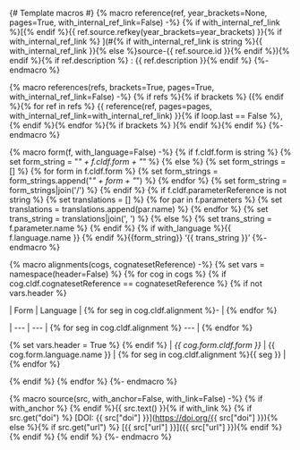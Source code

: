 {# 
 Template macros
 #}
{% macro reference(ref, year_brackets=None, pages=True, with_internal_ref_link=False) -%}
{% if with_internal_ref_link %}[{% endif %}{{ ref.source.refkey(year_brackets=year_brackets) }}{% if with_internal_ref_link %}
](#{% if with_internal_ref_link is string %}{{ with_internal_ref_link }}{% else %}source-{{ ref.source.id }}{% endif %}){% endif %}{% if ref.description %}
: {{ ref.description }}{% endif %}
{%- endmacro %}

{% macro references(refs, brackets=True, pages=True, with_internal_ref_link=False) -%}
{% if refs %}{% if brackets %}
 ({% endif %}{% for ref in refs %}
{{ reference(ref, pages=pages, with_internal_ref_link=with_internal_ref_link) }}{% if loop.last == False %}, {% endif %}{% endfor %}{% if brackets %}
){% endif %}{% endif %}
{%- endmacro %}


{% macro form(f, with_language=False) -%}
{% if f.cldf.form is string %}
    {% set form_string = "_" + f.cldf.form + "_" %}
{% else %}
    {% set form_strings = [] %}
    {% for form in f.cldf.form %}
        {% set form_strings = form_strings.append("_" + form + "_") %}
    {% endfor %}
    {% set form_string = form_strings|join('/') %}
{% endif %}
{% if f.cldf.parameterReference is not string %} 
    {% set translations = [] %}
    {% for par in f.parameters %}
        {% set translations = translations.append(par.name) %}
    {% endfor %}
    {% set trans_string = translations|join(', ') %}
{% else %}
    {% set trans_string = f.parameter.name %}
{% endif %}
{% if with_language %}{{ f.language.name }} {% endif %}{{form_string}} ‘{{ trans_string }}’
{%- endmacro %}

{% macro alignments(cogs, cognatesetReference) -%}
{% set vars = namespace(header=False) %}
{% for cog in cogs %}
{% if cog.cldf.cognatesetReference == cognatesetReference %}
{% if not vars.header %}

| Form | Language | {% for seg in cog.cldf.alignment %}- | {% endfor %}

| --- | --- | {% for seg in cog.cldf.alignment %} --- | {% endfor %}

{% set vars.header = True %}
{% endif %}
| _{{ cog.form.cldf.form }}_ | {{ cog.form.language.name }} | {% for seg in cog.cldf.alignment %}{{ seg }} | {% endfor %}

{% endif %}
{% endfor %}
{%- endmacro %}

{% macro source(src, with_anchor=False, with_link=False) -%}
{% if with_anchor %}<a id="source-{{ src.id }}"> </a>{% endif %}{{ src.text() }}{% if with_link %}
{% if src.get("doi") %}
 [DOI: {{ src["doi"] }}](https://doi.org/{{ src["doi"] }}){% else %}{% if src.get("url") %}
 [{{ src["url"] }}]({{ src["url"] }}){% endif %}
{% endif %}
{% endif %}
{%- endmacro %}
